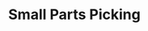 ---
layout: article
title: Small Parts Picking
description: 
  - This visualization provides an overview of the current utilization of a warehouse. Variables are used as sample data and a script is executed to display an action. Replace the variables with your own data sources and remove the script to run it for your personal use case.
lang: en
weight: 600
isDraft: false
ref: Warehouse_Workload
category:
  - Recommended
  - Logistics
  - Lean Management
  - Warehouse
image: Warehouse_Workload_EN.png
download: Warehouse_Workload_EN.pbmx
overview_description:
overview_benefits:
overview_data_sources:
---